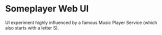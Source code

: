 # Someplayer Web UI

UI experiment highly influenced by a famous Music Player Service (which also starts with a letter S).

